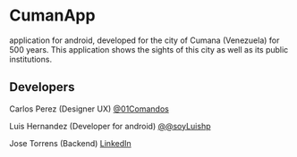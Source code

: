 # CumanApp
application for android, developed for the city of Cumana (Venezuela) for 500 years. This application shows the sights of this city as well as its public institutions.

<h2>Developers</h2>

Carlos Perez (Designer UX) <a href="https://twitter.com/01Comandos" target="_blank">@<span>01Comandos</span></a>

Luis Hernandez (Developer for android) <a href="https://twitter.com/soyLuishp" target="_blank">@<span>@soyLuishp</span></a>

Jose Torrens (Backend) <a href="https://ve.linkedin.com/pub/jose-torrens/b4/678/538" target="_blank"><span>LinkedIn</span></a>

